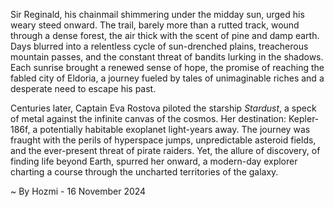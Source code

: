 
Sir Reginald, his chainmail shimmering under the midday sun, urged his weary steed onward.  The trail, barely more than a rutted track, wound through a dense forest, the air thick with the scent of pine and damp earth.  Days blurred into a relentless cycle of sun-drenched plains, treacherous mountain passes, and the constant threat of bandits lurking in the shadows. Each sunrise brought a renewed sense of hope, the promise of reaching the fabled city of Eldoria, a journey fueled by tales of unimaginable riches and a desperate need to escape his past.

Centuries later, Captain Eva Rostova piloted the starship *Stardust*, a speck of metal against the infinite canvas of the cosmos.  Her destination: Kepler-186f, a potentially habitable exoplanet light-years away.  The journey was fraught with the perils of hyperspace jumps, unpredictable asteroid fields, and the ever-present threat of pirate raiders.  Yet, the allure of discovery, of finding life beyond Earth, spurred her onward, a modern-day explorer charting a course through the uncharted territories of the galaxy.

~ By Hozmi - 16 November 2024
